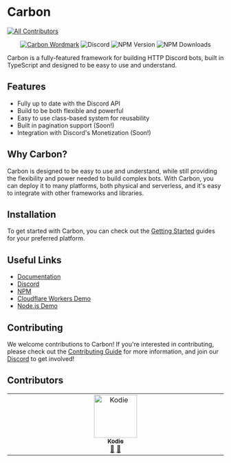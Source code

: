 # Carbon
<!-- ALL-CONTRIBUTORS-BADGE:START - Do not remove or modify this section -->
[![All Contributors](https://img.shields.io/badge/all_contributors-1-orange.svg?style=flat-square)](#contributors-)
<!-- ALL-CONTRIBUTORS-BADGE:END -->

<div align="center">
<a href="https://go.buape.com/carbon"><img src="https://cdn.buape.com/CarbonWordmark.png" alt="Carbon Wordmark"></a>

<img alt="Discord" src="https://img.shields.io/discord/1280628625904894072?style=for-the-badge">
<img alt="NPM Version" src="https://img.shields.io/npm/v/@buape/carbon?style=for-the-badge">
<img alt="NPM Downloads" src="https://img.shields.io/npm/dm/@buape/carbon?style=for-the-badge">
</div>

Carbon is a fully-featured framework for building HTTP Discord bots, built in TypeScript and designed to be easy to use and understand.

## Features

- Fully up to date with the Discord API
- Build to be both flexible and powerful
- Easy to use class-based system for reusability
- Built in pagination support (Soon!)
- Integration with Discord's Monetization (Soon!)

## Why Carbon?

Carbon is designed to be easy to use and understand, while still providing the flexibility and power needed to build complex bots.
With Carbon, you can deploy it to many platforms, both physical and serverless, and it's easy to integrate with other frameworks and libraries.

## Installation

To get started with Carbon, you can check out the [Getting Started](https://carbon.buape.com/carbon/getting-started) guides for your preferred platform.

## Useful Links

- [Documentation](https://carbon.buape.com/carbon)
- [Discord](https://go.buape.com/carbon)
- [NPM](https://www.npmjs.com/package/@buape/carbon)
- [Cloudflare Workers Demo](https://github.com/buape/carbon/tree/main/apps/cloudo)
- [Node.js Demo](https://github.com/buape/carbon/tree/main/apps/rocko)

## Contributing

We welcome contributions to Carbon! If you're interested in contributing, please check out the [Contributing Guide](https://carbon.buape.com/carbon/helpful-guides/contributing) for more information, and join our [Discord](https://go.buape.com/carbon) to get involved!

## Contributors

<!-- ALL-CONTRIBUTORS-LIST:START - Do not remove or modify this section -->
<!-- prettier-ignore-start -->
<!-- markdownlint-disable -->
<table>
  <tbody>
    <tr>
      <td align="center" valign="top" width="14.28%"><a href="https://apteryx.xyz"><img src="https://avatars.githubusercontent.com/u/40654585?v=4?s=100" width="100px;" alt="Kodie"/><br /><sub><b>Kodie</b></sub></a><br /><a href="https://github.com/buape/carbon/issues?q=author%3Aapteryxxyz" title="Bug reports">🐛</a> <a href="#ideas-apteryxxyz" title="Ideas, Planning, & Feedback">🤔</a></td>
    </tr>
  </tbody>
</table>

<!-- markdownlint-restore -->
<!-- prettier-ignore-end -->

<!-- ALL-CONTRIBUTORS-LIST:END -->
<!-- prettier-ignore-start -->
<!-- markdownlint-disable -->

<!-- markdownlint-restore -->
<!-- prettier-ignore-end -->

<!-- ALL-CONTRIBUTORS-LIST:END -->
